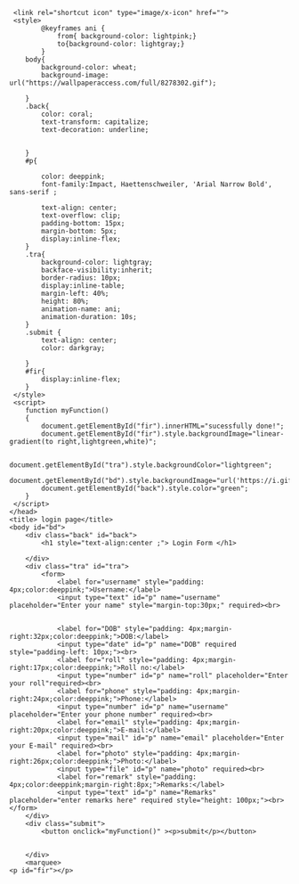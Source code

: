 <html>
    <head>
        
        
     
     <link rel="shortcut icon" type="image/x-icon" href="">
     <style>
            @keyframes ani {
                from{ background-color: lightpink;}
                to{background-color: lightgray;}
            }
        body{
            background-color: wheat;
            background-image: url("https://wallpaperaccess.com/full/8278302.gif");
           
        }
        .back{
            color: coral;
            text-transform: capitalize;
            text-decoration: underline;
            

        }
        #p{
            
            color: deeppink;
            font-family:Impact, Haettenschweiler, 'Arial Narrow Bold', sans-serif ;
            
            text-align: center;
            text-overflow: clip;
            padding-bottom: 15px;
            margin-bottom: 5px;
            display:inline-flex;
        }
        .tra{
            background-color: lightgray;
            backface-visibility:inherit;
            border-radius: 10px;
            display:inline-table;
            margin-left: 40%;
            height: 80%;
            animation-name: ani;
            animation-duration: 10s;
        }
        .submit {
            text-align: center;
            color: darkgray;
            
        }
        #fir{
            display:inline-flex;
        }
     </style>
     <script>
        function myFunction()
        {   
            document.getElementById("fir").innerHTML="sucessfully done!";
            document.getElementById("fir").style.backgroundImage="linear-gradient(to right,lightgreen,white)";
            
            document.getElementById("tra").style.backgroundColor="lightgreen";
            document.getElementById("bd").style.backgroundImage="url('https://i.gifer.com/7efs.gif')";            
            document.getElementById("back").style.color="green";
        }
     </script>
    </head>
    <title> login page</title>   
    <body id="bd">
        <div class="back" id="back">
            <h1 style="text-align:center ;"> Login Form </h1>

        </div>
        <div class="tra" id="tra">
            <form>
                <label for="username" style="padding: 4px;color:deeppink;">Username:</label>
                <input type="text" id="p" name="username" placeholder="Enter your name" style="margin-top:30px;" required><br>
              
              
                <label for="DOB" style="padding: 4px;margin-right:32px;color:deeppink;">DOB:</label>
                <input type="date" id="p" name="DOB" required style="padding-left: 10px;"><br>
                <label for="roll" style="padding: 4px;margin-right:17px;color:deeppink;">Roll no:</label>
                <input type="number" id="p" name="roll" placeholder="Enter your roll"required><br>
                <label for="phone" style="padding: 4px;margin-right:24px;color:deeppink;">Phone:</label>
                <input type="number" id="p" name="username" placeholder="Enter your phone number" required><br>
                <label for="email" style="padding: 4px;margin-right:20px;color:deeppink;">E-mail:</label>
                <input type="mail" id="p" name="email" placeholder="Enter your E-mail" required><br>
                <label for="photo" style="padding: 4px;margin-right:26px;color:deeppink;">Photo:</label>
                <input type="file" id="p" name="photo" required><br>
                <label for="remark" style="padding: 4px;color:deeppink;margin-right:8px;">Remarks:</label>
                <input type="text" id="p" name="Remarks" placeholder="enter remarks here" required style="height: 100px;"><br></form>
        </div>
        <div class="submit">
            <button onclick="myFunction()" ><p>submit</p></button>
            

        </div>
        <marquee>
    <p id="fir"></p>
</marquee>
</body>
</html>
